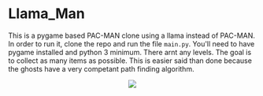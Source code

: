# Llama_Man
This is a pygame based PAC-MAN clone using a llama instead of PAC-MAN. In order to run it, clone the repo and run the file `main.py`. You'll need to have pygame installed and python 3 minimum. There arnt any levels. The goal is to collect as many items as possible. This is easier said than done because the ghosts have a very competant path finding algorithm. 

<p align="center">
  <img src="https://github.com/DavidBlairs/Llama_Man/assets/54111529/e113e0b6-c63d-4bb5-869e-c546a9724014" />
</p>
